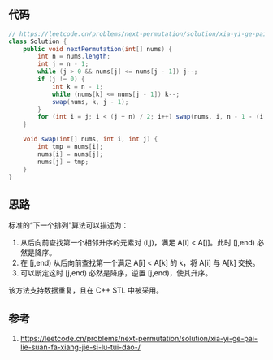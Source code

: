 ## 代码

```java
// https://leetcode.cn/problems/next-permutation/solution/xia-yi-ge-pai-lie-suan-fa-xiang-jie-si-lu-tui-dao-/
class Solution {
    public void nextPermutation(int[] nums) {
        int n = nums.length;
        int j = n - 1;
        while (j > 0 && nums[j] <= nums[j - 1]) j--;
        if (j != 0) {
            int k = n - 1;
            while (nums[k] <= nums[j - 1]) k--;
            swap(nums, k, j - 1);
        }
        for (int i = j; i < (j + n) / 2; i++) swap(nums, i, n - 1 - (i - j));
    }

    void swap(int[] nums, int i, int j) {
        int tmp = nums[i];
        nums[i] = nums[j];
        nums[j] = tmp;
    }
}
```

## 思路

标准的“下一个排列”算法可以描述为：

1. 从后向前查找第一个相邻升序的元素对 (i,j)，满足 A[i] < A[j]。此时 [j,end) 必然是降序。
2. 在 [j,end) 从后向前查找第一个满足 A[i] < A[k] 的 k，将 A[i] 与 A[k] 交换。
3. 可以断定这时 [j,end) 必然是降序，逆置 [j,end)，使其升序。

该方法支持数据重复，且在 C++ STL 中被采用。

## 参考

1. https://leetcode.cn/problems/next-permutation/solution/xia-yi-ge-pai-lie-suan-fa-xiang-jie-si-lu-tui-dao-/